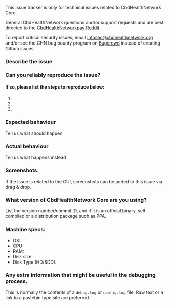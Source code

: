 <!--- Remove sections that do not apply -->

This issue tracker is only for technical issues related to CbdHealthNetwork Core.

General CbdHealthNetwork questions and/or support requests and are best directed to the [CbdHealthNetworkpay Reddit](https://www.reddit.com/r/cbdhealthnetworkpay/).

To report critical security issues, email infosec@cbdhealthnetwork.org and/or see the CHN bug bounty program on [Bugcrowd](https://bugcrowd.com/cbdhealthnetworkdigitalcash) instead of creating Github issues.

### Describe the issue

### Can you reliably reproduce the issue?
#### If so, please list the steps to reproduce below:
1.
2.
3.

### Expected behaviour
Tell us what should happen

### Actual behaviour
Tell us what happens instead

### Screenshots.
If the issue is related to the GUI, screenshots can be added to this issue via drag & drop.

### What version of CbdHealthNetwork Core are you using?
List the version number/commit ID, and if it is an official binary, self compiled or a distribution package such as PPA.

### Machine specs:
- OS:
- CPU:
- RAM:
- Disk size:
- Disk Type (HD/SDD):

### Any extra information that might be useful in the debugging process.
This is normally the contents of a `debug.log` or `config.log` file. Raw text or a link to a pastebin type site are preferred.
